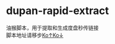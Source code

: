 dupan-rapid-extract
==================

油猴脚本，用于提取和生成度盘秒传链接<br>
脚本地址请移步[Ko↑Ko↓](https://greasyfork.org/zh-CN/scripts/397324)

